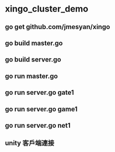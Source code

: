 # xingo_cluster_demo

## go get  github.com/jmesyan/xingo

## go build master.go

## go build server.go

## go run master.go

## go run server.go gate1

## go run server.go game1

## go run server.go net1

## unity 客戶端連接